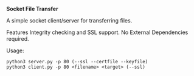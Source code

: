 **Socket File Transfer**

A simple socket client/server for transferring files.

Features Integrity checking and SSL support. No External Dependencies required.

Usage: 
```
python3 server.py -p 80 (--ssl --certfile --keyfile)
python3 client.py -p 80 <filename> <target> (--ssl)